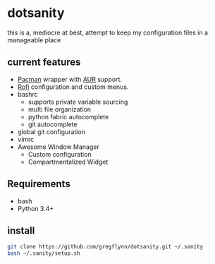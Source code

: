 # dotsanity
this is a, mediocre at best, attempt to keep my configuration files in a manageable place

## current features
* [Pacman](https://wiki.archlinux.org/index.php/Pacman) wrapper with [AUR](https://wiki.archlinux.org/index.php/Arch_User_Repository) support.
* [Rofi](https://github.com/DaveDavenport/rofi) configuration and custom menus.
* bashrc
  * supports private variable sourcing
  * multi file organization
  * python fabric autocomplete
  * git autocomplete
* global git configuration
* vimrc
* Awesome Window Manager
  * Custom configuration
  * Compartmentalized Widget

## Requirements
- bash
- Python 3.4+

## install
```bash
git clone https://github.com/gregflynn/dotsanity.git ~/.sanity
bash ~/.sanity/setup.sh
```
